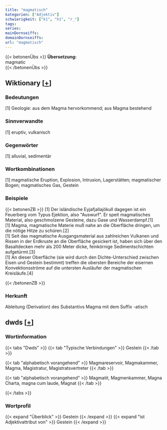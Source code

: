 ```yaml
---
title: "magmatisch"
kategorien: ["Adjektiv"]
schwierigkeit: ["k1", "h1", "r_"]
tags:
series:
mainDornseiffs:
domainDornseiffs:
url: "magmatisch"
---
```


{{< betonenÜbs >}}
**Übersetzung:**  
magmatic  
{{< /betonenÜbs >}}

## Wiktionary [[+](https://de.wiktionary.org/wiki/magmatisch)]

### Bedeutungen
[1] Geologie: aus dem Magma hervorkommend; aus Magma bestehend  

### Sinnverwandte
[1] eruptiv, vulkanisch  

### Gegenwörter
[1] alluvial, sedimentär  

### Wortkombinationen
[1] magmatische Eruption, Explosion, Intrusion, Lagerstätten; magmatischer Bogen; magmatisches Gas, Gestein  

### Beispiele
{{< betonenZB >}}
[1] Der isländische Eyjafjallajökull dagegen ist ein Feuerberg vom Typus Ejektion, also "Auswurf". Er speit magmatisches Material, also geschmolzene Gesteine, dazu Gase und Wasserdampf.[1]  
[1] Magma, magmatische Materie muß nahe an die Oberfläche dringen, um die nötige Hitze zu schüren.[2]  
[1] Seit das magmatische Ausgangsmaterial aus zahlreichen Vulkanen und Rissen in der Erdkruste an die Oberfläche gesickert ist, haben sich über den Basaltdecken mehr als 200 Meter dicke, feinkörnige Sedimentschichten aufgetürmt.[3]  
[1] An dieser Oberfläche (sie wird durch den Dichte-Unterschied zwischen Eisen und Gestein bestimmt) treffen die obersten Bereiche der eisernen Konvektionsströme auf die untersten Ausläufer der magmatischen Kreisläufe.[4]  

{{< /betonenZB >}}
### Herkunft
Ableitung (Derivation) des Substantivs Magma mit dem Suffix -atisch  



## dwds [[+](https://www.dwds.de/wb/magmatisch)]

### Wortinformation
{{< tabs "Dwds" >}}
{{< tab "Typische Verbindungen" >}}
Gestein
{{< /tab >}}

{{< tab "alphabetisch vorangehend" >}}
Magmareservoir, Magmakammer, Magma, Magistratur, Magistratsvertreter
{{< /tab >}}

{{< tab "alphabetisch vorangehend" >}}
Magmatit, Magmenkammer, Magna Charta, magna cum laude, Magnat
{{< /tab >}}

{{< /tabs >}}

### Wortprofil
{{< expand "Überblick" >}} Gestein {{< /expand >}}
{{< expand "ist Adjektivattribut von" >}} Gestein {{< /expand >}}

